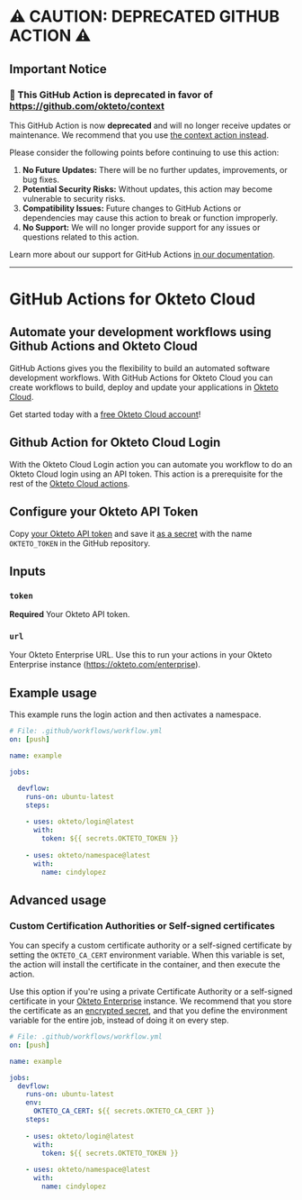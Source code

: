 # ⚠️ CAUTION: DEPRECATED GITHUB ACTION ⚠️

## Important Notice

### 🚨 This GitHub Action is deprecated in favor of https://github.com/okteto/context

This GitHub Action is now **deprecated** and will no longer receive updates or maintenance. We recommend that you use [the context action instead](https://github.com/okteto/context).

Please consider the following points before continuing to use this action:

1. **No Future Updates:** There will be no further updates, improvements, or bug fixes.
2. **Potential Security Risks:** Without updates, this action may become vulnerable to security risks.
3. **Compatibility Issues:** Future changes to GitHub Actions or dependencies may cause this action to break or function improperly.
4. **No Support:** We will no longer provide support for any issues or questions related to this action.

Learn more about our support for GitHub Actions [in our documentation](https://www.okteto.com/docs/reference/supported-github-actions/#available-actions).

-----------

# GitHub Actions for Okteto Cloud

## Automate your development workflows using Github Actions and Okteto Cloud
GitHub Actions gives you the flexibility to build an automated software development workflows. With GitHub Actions for Okteto Cloud you can create workflows to build, deploy and update your applications in [Okteto Cloud](https://cloud.okteto.com).

Get started today with a [free Okteto Cloud account](https://cloud.okteto.com)!

## Github Action for Okteto Cloud Login

With the Okteto Cloud Login action you can automate you workflow to do an Okteto Cloud login using an API token. This action is a prerequisite for the rest of the [Okteto Cloud actions](https://github.com/okteto/actions).

## Configure your Okteto API Token

Copy [your Okteto API token](https://cloud.okteto.com/#/settings/setup) and save it [as a secret](https://help.github.com/en/actions/configuring-and-managing-workflows/creating-and-storing-encrypted-secrets) with the name `OKTETO_TOKEN` in the GitHub repository.

## Inputs

### `token`

**Required** Your Okteto API token.

### `url`

Your Okteto Enterprise URL. Use this to run your actions in your Okteto Enterprise instance (https://okteto.com/enterprise).

## Example usage

This example runs the login action and then activates a namespace.

```yaml
# File: .github/workflows/workflow.yml
on: [push]

name: example

jobs:

  devflow:
    runs-on: ubuntu-latest
    steps:
    
    - uses: okteto/login@latest
      with:
        token: ${{ secrets.OKTETO_TOKEN }}
    
    - uses: okteto/namespace@latest
      with:
        name: cindylopez
```

## Advanced usage

### Custom Certification Authorities or Self-signed certificates

You can specify a custom certificate authority or a self-signed certificate by setting the `OKTETO_CA_CERT` environment variable. When this variable is set, the action will install the certificate in the container, and then execute the action. 

Use this option if you're using a private Certificate Authority or a self-signed certificate in your [Okteto Enterprise](http://okteto.com/enterprise) instance.  We recommend that you store the certificate as an [encrypted secret](https://docs.github.com/en/actions/reference/encrypted-secrets), and that you define the environment variable for the entire job, instead of doing it on every step.


```yaml
# File: .github/workflows/workflow.yml
on: [push]

name: example

jobs:
  devflow:
    runs-on: ubuntu-latest
    env:
      OKTETO_CA_CERT: ${{ secrets.OKTETO_CA_CERT }}
    steps:
    
    - uses: okteto/login@latest
      with:
        token: ${{ secrets.OKTETO_TOKEN }}
    
    - uses: okteto/namespace@latest
      with:
        name: cindylopez
```
